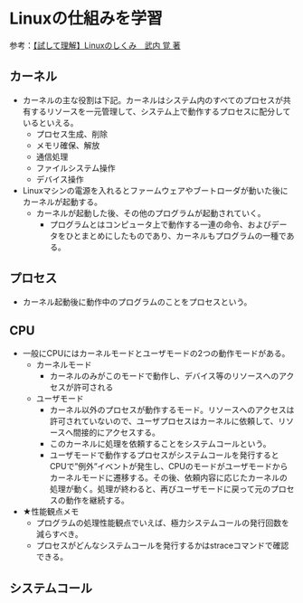 # Linuxの仕組みを学習

参考：[【試して理解】Linuxのしくみ　武内 覚 著](https://www.amazon.co.jp/%EF%BC%BB%E8%A9%A6%E3%81%97%E3%81%A6%E7%90%86%E8%A7%A3%EF%BC%BDLinux%E3%81%AE%E3%81%97%E3%81%8F%E3%81%BF-%E2%80%95%E5%AE%9F%E9%A8%93%E3%81%A8%E5%9B%B3%E8%A7%A3%E3%81%A7%E5%AD%A6%E3%81%B6OS%E3%80%81%E4%BB%AE%E6%83%B3%E3%83%9E%E3%82%B7%E3%83%B3%E3%80%81%E3%82%B3%E3%83%B3%E3%83%86%E3%83%8A%E3%81%AE%E5%9F%BA%E7%A4%8E%E7%9F%A5%E8%AD%98%E3%80%90%E5%A2%97%E8%A3%9C%E6%94%B9%E8%A8%82%E7%89%88%E3%80%91-%E6%AD%A6%E5%86%85-%E8%A6%9A/dp/429713148X/ref=asc_df_429713148X/?tag=jpgo-22&linkCode=df0&hvadid=588889454778&hvpos=&hvnetw=g&hvrand=16977626951123336&hvpone=&hvptwo=&hvqmt=&hvdev=c&hvdvcmdl=&hvlocint=&hvlocphy=1009298&hvtargid=pla-1776418963434&psc=1&mcid=70ca5394a2c538a1b5826d5845109e09&th=1&psc=1)

## カーネル
* カーネルの主な役割は下記。カーネルはシステム内のすべてのプロセスが共有するリソースを一元管理して、システム上で動作するプロセスに配分しているといえる。
  * プロセス生成、削除
  * メモリ確保、解放
  * 通信処理
  * ファイルシステム操作
  * デバイス操作
* Linuxマシンの電源を入れるとファームウェアやブートローダが動いた後にカーネルが起動する。
  * カーネルが起動した後、その他のプログラムが起動されていく。
    * プログラムとはコンピュータ上で動作する一連の命令、およびデータをひとまとめにしたものであり、カーネルもプログラムの一種である。


## プロセス
* カーネル起動後に動作中のプログラムのことをプロセスという。

## CPU
* 一般にCPUにはカーネルモードとユーザモードの2つの動作モードがある。
  * カーネルモード
    * カーネルのみがこのモードで動作し、デバイス等のリソースへのアクセスが許可される
  * ユーザモード
    * カーネル以外のプロセスが動作するモード。リソースへのアクセスは許可されていないので、ユーザプロセスはカーネルに依頼して、リソースへ間接的にアクセスする。
    * このカーネルに処理を依頼することをシステムコールという。
    * ユーザモードで動作するプロセスがシステムコールを発行するとCPUで”例外”イベントが発生し、CPUのモードがユーザモードからカーネルモードに遷移する。その後、依頼内容に応じたカーネルの処理が動く。処理が終わると、再びユーザモードに戻って元のプロセスの動作を継続する。
* ★性能観点メモ
  * プログラムの処理性能観点でいえば、極力システムコールの発行回数を減らすべき。
  * プロセスがどんなシステムコールを発行するかはstraceコマンドで確認できる。

## システムコール
